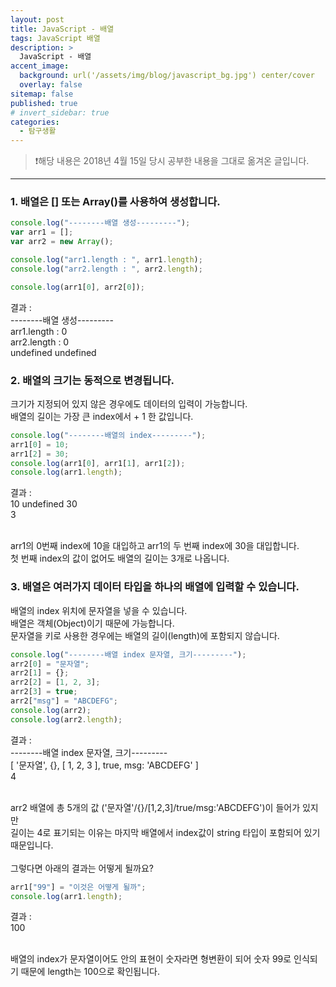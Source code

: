 ```yaml
---
layout: post
title: JavaScript - 배열
tags: JavaScript 배열
description: >
  JavaScript - 배열
accent_image:
  background: url('/assets/img/blog/javascript_bg.jpg') center/cover
  overlay: false
sitemap: false
published: true
# invert_sidebar: true
categories:
  - 탐구생활
---
```


> ❗️해당 내용은 2018년 4월 15일 당시 공부한 내용을 그대로 옮겨온 글입니다.

---

### 1. 배열은 [] 또는 Array()를 사용하여 생성합니다.

```javascript
console.log("--------배열 생성---------");
var arr1 = [];
var arr2 = new Array();

console.log("arr1.length : ", arr1.length);
console.log("arr2.length : ", arr2.length);

console.log(arr1[0], arr2[0]);
```

결과 :<br>
--------배열 생성---------<br>
arr1.length : 0<br>
arr2.length : 0<br>
undefined undefined<br>

### 2. 배열의 크기는 동적으로 변경됩니다.

크기가 지정되어 있지 않은 경우에도 데이터의 입력이 가능합니다.<br>
배열의 길이는 가장 큰 index에서 + 1 한 값입니다.<br>

```javascript
console.log("--------배열의 index---------");
arr1[0] = 10;
arr1[2] = 30;
console.log(arr1[0], arr1[1], arr1[2]);
console.log(arr1.length);
```

결과 :<br>
10 undefined 30<br>
3<br><br>

arr1의 0번째 index에 10을 대입하고 arr1의 두 번째 index에 30을 대입합니다.<br>
첫 번째 index의 값이 없어도 배열의 길이는 3개로 나옵니다.<br>

### 3. 배열은 여러가지 데이터 타입을 하나의 배열에 입력할 수 있습니다.

배열의 index 위치에 문자열을 넣을 수 있습니다. <br>
배열은 객체(Object)이기 때문에 가능합니다.<br>
문자열을 키로 사용한 경우에는 배열의 길이(length)에 포함되지 않습니다.<br>

```javascript
console.log("--------배열 index 문자열, 크기---------");
arr2[0] = "문자열";
arr2[1] = {};
arr2[2] = [1, 2, 3];
arr2[3] = true;
arr2["msg"] = "ABCDEFG";
console.log(arr2);
console.log(arr2.length);
```

결과 :<br>
--------배열 index 문자열, 크기---------<br>
[ '문자열', {}, [ 1, 2, 3 ], true, msg: 'ABCDEFG' ]<br>
4<br><br>

arr2 배열에 총 5개의 값 ('문자열'/{}/[1,2,3]/true/msg:'ABCDEFG')이 들어가 있지만<br>
길이는 4로 표기되는 이유는 마지막 배열에서 index값이 string 타입이 포함되어 있기 때문입니다.<br><br>
그렇다면 아래의 결과는 어떻게 될까요?<br>

```javascript
arr1["99"] = "이것은 어떻게 될까";
console.log(arr1.length);
```

결과 :<br>
100<br><br>

배열의 index가 문자열이어도 안의 표현이 숫자라면 형변환이 되어 숫자 99로 인식되기 때문에 length는 100으로 확인됩니다.

